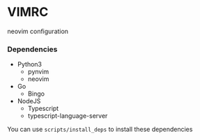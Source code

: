 # VIMRC
neovim configuration

### Dependencies

* Python3
  * pynvim
  * neovim
* Go
  * Bingo
* NodeJS
  * Typescript
  * typescript-language-server

You can use `scripts/install_deps` to install these dependencies
